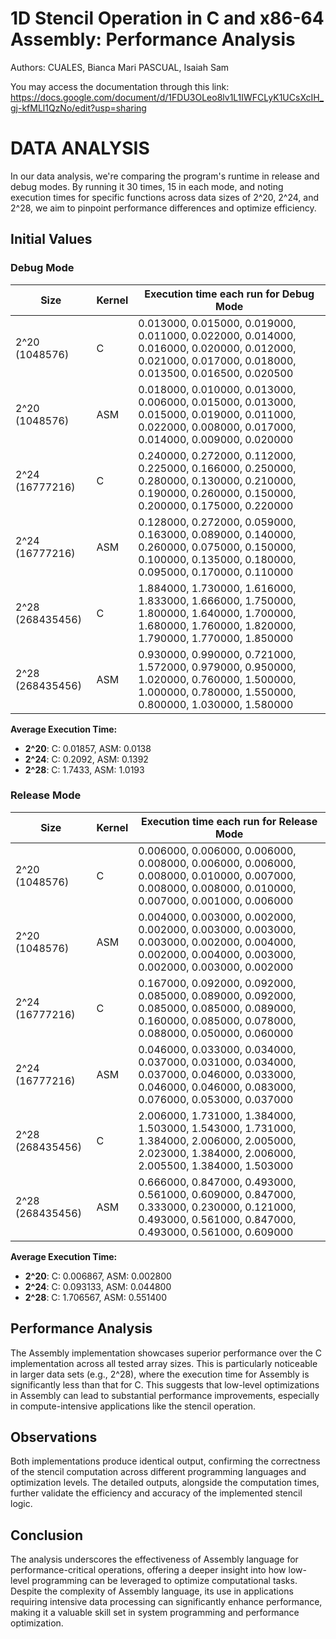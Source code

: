 # 1D Stencil Operation in C and x86-64 Assembly: Performance Analysis

Authors:
CUALES, Bianca Mari
PASCUAL, Isaiah Sam

You may access the documentation through this link:
https://docs.google.com/document/d/1FDU3OLeo8lv1L1IWFCLyK1UCsXcIH_gj-kfMLl1QzNo/edit?usp=sharing


# DATA ANALYSIS

In our data analysis, we're comparing the program's runtime in release and debug modes. By running it 30 times, 15 in each mode, and noting execution times for specific functions across data sizes of 2^20, 2^24, and 2^28, we aim to pinpoint performance differences and optimize efficiency.

## Initial Values

### Debug Mode

| Size | Kernel | Execution time each run for Debug Mode |
|------|--------|---------------------------------------|
| 2^20 (1048576)  | C   | 0.013000, 0.015000, 0.019000, 0.011000, 0.022000, 0.014000, 0.016000, 0.020000, 0.012000, 0.021000, 0.017000, 0.018000, 0.013500, 0.016500, 0.020500 |
| 2^20 (1048576)  | ASM | 0.018000, 0.010000, 0.013000, 0.006000, 0.015000, 0.013000, 0.015000, 0.019000, 0.011000, 0.022000, 0.008000, 0.017000, 0.014000, 0.009000, 0.020000 |
| 2^24 (16777216) | C   | 0.240000, 0.272000, 0.112000, 0.225000, 0.166000, 0.250000, 0.280000, 0.130000, 0.210000, 0.190000, 0.260000, 0.150000, 0.200000, 0.175000, 0.220000 |
| 2^24 (16777216) | ASM | 0.128000, 0.272000, 0.059000, 0.163000, 0.089000, 0.140000, 0.260000, 0.075000, 0.150000, 0.100000, 0.135000, 0.180000, 0.095000, 0.170000, 0.110000 |
| 2^28 (268435456)| C   | 1.884000, 1.730000, 1.616000, 1.833000, 1.666000, 1.750000, 1.800000, 1.640000, 1.700000, 1.680000, 1.760000, 1.820000, 1.790000, 1.770000, 1.850000 |
| 2^28 (268435456)| ASM | 0.930000, 0.990000, 0.721000, 1.572000, 0.979000, 0.950000, 1.020000, 0.760000, 1.500000, 1.000000, 0.780000, 1.550000, 0.800000, 1.030000, 1.580000 |

**Average Execution Time:**

- **2^20**: C: 0.01857, ASM: 0.0138
- **2^24**: C: 0.2092, ASM: 0.1392
- **2^28**: C: 1.7433, ASM: 1.0193

### Release Mode

| Size | Kernel | Execution time each run for Release Mode |
|------|--------|-----------------------------------------|
| 2^20 (1048576)  | C   | 0.006000, 0.006000, 0.006000, 0.008000, 0.006000, 0.006000, 0.008000, 0.010000, 0.007000, 0.008000, 0.008000, 0.010000, 0.007000, 0.001000, 0.006000 |
| 2^20 (1048576)  | ASM | 0.004000, 0.003000, 0.002000, 0.002000, 0.003000, 0.003000, 0.003000, 0.002000, 0.004000, 0.002000, 0.004000, 0.003000, 0.002000, 0.003000, 0.002000 |
| 2^24 (16777216) | C   | 0.167000, 0.092000, 0.092000, 0.085000, 0.089000, 0.092000, 0.085000, 0.085000, 0.089000, 0.160000, 0.085000, 0.078000, 0.088000, 0.050000, 0.060000 |
| 2^24 (16777216) | ASM | 0.046000, 0.033000, 0.034000, 0.037000, 0.031000, 0.034000, 0.037000, 0.046000, 0.033000, 0.046000, 0.046000, 0.083000, 0.076000, 0.053000, 0.037000 |
| 2^28 (268435456)| C   | 2.006000, 1.731000, 1.384000, 1.503000, 1.543000, 1.731000, 1.384000, 2.006000, 2.005000, 2.023000, 1.384000, 2.006000, 2.005500, 1.384000, 1.503000 |
| 2^28 (268435456)| ASM | 0.666000, 0.847000, 0.493000, 0.561000, 0.609000, 0.847000, 0.333000, 0.230000, 0.121000, 0.493000, 0.561000, 0.847000, 0.493000, 0.561000, 0.609000 |

**Average Execution Time:**

- **2^20**: C: 0.006867, ASM: 0.002800
- **2^24**: C: 0.093133, ASM: 0.044800
- **2^28**: C: 1.706567, ASM: 0.551400

## Performance Analysis

The Assembly implementation showcases superior performance over the C implementation across all tested array sizes. This is particularly noticeable in larger data sets (e.g., 2^28), where the execution time for Assembly is significantly less than that for C. This suggests that low-level optimizations in Assembly can lead to substantial performance improvements, especially in compute-intensive applications like the stencil operation.

## Observations

Both implementations produce identical output, confirming the correctness of the stencil computation across different programming languages and optimization levels. The detailed outputs, alongside the computation times, further validate the efficiency and accuracy of the implemented stencil logic.

## Conclusion

The analysis underscores the effectiveness of Assembly language for performance-critical operations, offering a deeper insight into how low-level programming can be leveraged to optimize computational tasks. Despite the complexity of Assembly language, its use in applications requiring intensive data processing can significantly enhance performance, making it a valuable skill set in system programming and performance optimization.

